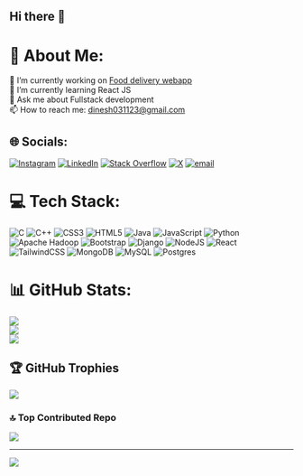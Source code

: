 ## Hi there 👋

# 💫 About Me:
🔭 I’m currently working on [Food delivery webapp](https://github.com/dineshkumar-2003/Food_Delivery-Django)<br>🌱 I’m currently learning React JS<br>💬 Ask me about Fullstack development<br>📫 How to reach me: dinesh031123@gmail.com


## 🌐 Socials:
[![Instagram](https://img.shields.io/badge/Instagram-%23E4405F.svg?logo=Instagram&logoColor=white)](https://instagram.com/dineshkumar__s) [![LinkedIn](https://img.shields.io/badge/LinkedIn-%230077B5.svg?logo=linkedin&logoColor=white)](https://linkedin.com/in/dineshkumar-s-dev) [![Stack Overflow](https://img.shields.io/badge/-Stackoverflow-FE7A16?logo=stack-overflow&logoColor=white)](https://stackoverflow.com/users/22291732) [![X](https://img.shields.io/badge/X-black.svg?logo=X&logoColor=white)](https://x.com/D_K_2003) [![email](https://img.shields.io/badge/Email-D14836?logo=gmail&logoColor=white)](mailto:dinesh031123@gmail.com) 

# 💻 Tech Stack:
![C](https://img.shields.io/badge/c-%2300599C.svg?style=for-the-badge&logo=c&logoColor=white) ![C++](https://img.shields.io/badge/c++-%2300599C.svg?style=for-the-badge&logo=c%2B%2B&logoColor=white) ![CSS3](https://img.shields.io/badge/css3-%231572B6.svg?style=for-the-badge&logo=css3&logoColor=white) ![HTML5](https://img.shields.io/badge/html5-%23E34F26.svg?style=for-the-badge&logo=html5&logoColor=white) ![Java](https://img.shields.io/badge/java-%23ED8B00.svg?style=for-the-badge&logo=openjdk&logoColor=white) ![JavaScript](https://img.shields.io/badge/javascript-%23323330.svg?style=for-the-badge&logo=javascript&logoColor=%23F7DF1E) ![Python](https://img.shields.io/badge/python-3670A0?style=for-the-badge&logo=python&logoColor=ffdd54) ![Apache Hadoop](https://img.shields.io/badge/Apache%20Hadoop-66CCFF?style=for-the-badge&logo=apachehadoop&logoColor=black) ![Bootstrap](https://img.shields.io/badge/bootstrap-%238511FA.svg?style=for-the-badge&logo=bootstrap&logoColor=white) ![Django](https://img.shields.io/badge/django-%23092E20.svg?style=for-the-badge&logo=django&logoColor=white) ![NodeJS](https://img.shields.io/badge/node.js-6DA55F?style=for-the-badge&logo=node.js&logoColor=white) ![React](https://img.shields.io/badge/react-%2320232a.svg?style=for-the-badge&logo=react&logoColor=%2361DAFB) ![TailwindCSS](https://img.shields.io/badge/tailwindcss-%2338B2AC.svg?style=for-the-badge&logo=tailwind-css&logoColor=white) ![MongoDB](https://img.shields.io/badge/MongoDB-%234ea94b.svg?style=for-the-badge&logo=mongodb&logoColor=white) ![MySQL](https://img.shields.io/badge/mysql-4479A1.svg?style=for-the-badge&logo=mysql&logoColor=white) ![Postgres](https://img.shields.io/badge/postgres-%23316192.svg?style=for-the-badge&logo=postgresql&logoColor=white)
# 📊 GitHub Stats:
![](https://github-readme-stats.vercel.app/api?username=dineshkumar-2003&theme=dark&hide_border=false&include_all_commits=true&count_private=true)<br/>
![](https://github-readme-streak-stats.herokuapp.com/?user=dineshkumar-2003&theme=dark&hide_border=false)<br/>
![](https://github-readme-stats.vercel.app/api/top-langs/?username=dineshkumar-2003&theme=dark&hide_border=false&include_all_commits=true&count_private=true&layout=compact)

## 🏆 GitHub Trophies
![](https://github-profile-trophy.vercel.app/?username=dineshkumar-2003&theme=radical&no-frame=false&no-bg=false&margin-w=4)

### 🔝 Top Contributed Repo
![](https://github-contributor-stats.vercel.app/api?username=dineshkumar-2003&limit=5&theme=dark&combine_all_yearly_contributions=true)

---
[![](https://visitcount.itsvg.in/api?id=dineshkumar-2003&icon=0&color=0)](https://visitcount.itsvg.in)

<!-- Proudly created with GPRM ( https://gprm.itsvg.in ) -->

